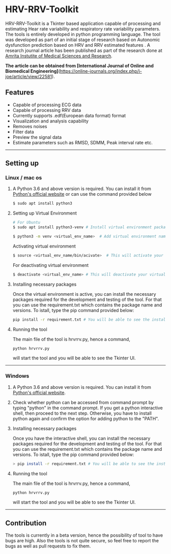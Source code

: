 # HRV-RRV-Toolkit
HRV-RRV-Toolkit is a Tkinter based application capable of processing and estimating Hear rate variability and respiratory rate variability parameters. The tools is entirely developed in python programming language. The tool was developed as part of an initial stage of research based on Autonomic dysfunction prediction based on HRV and RRV estimated features . A research journal article has been published as part of the research done at [Amrita Instutite of Medical Sciences and Research](https://amritahospitals.org).

__The article can be obtained from [International Journal of Online and Biomedical Engineering]__(https://online-journals.org/index.php/i-joe/article/view/22581).

## Features
* Capable of processing ECG data
* Capable of processing RRV data
* Currently supports .edf(European data format) format
* Visualization and analysis capability
* Removes noises
* Filter data
* Preview the signal data
* Estimate parameters such as RMSD, SDMM, Peak interval rate etc.

---
## Setting up

### __Linux / mac os__
1. A Python 3.6 and above version is required. You can install it from [Python's official website](https://www.python.org/downloads/) or can use the command provided below
    ```bash
    $ sudo apt install python3
    ```
2.  Setting up Virtual Environment
    ```bash
    # For Ubuntu
    $ sudo apt install python3-venv # Install virtual environment package
    ```
    ```bash
    $ python3 -m venv <virtual_env_name>  # Add virtual environment name
    ```
    Activating virtual environment
    ```bash
    $ source <virtual_env_name/bin/acivate>  # This will activate your virtual environment
    ```
    For deactivating virtual environment
    ```bash
    $ deactivate <virtual_env_name> # This will deactivate your virtual environment
    ```
3. Installing necessary packages
   
    Once the virtual environment is active, you can install the necessary packages required for the development and testing of the tool. For that you can use the requirement.txt which contains the package name and versions. To istall, type the pip command provided below:
    ```bash
    pip install -r requirement.txt # You will be able to see the installation
    ```
4. Running the tool

    The main file of the tool is hrvrrv.py, hence a command,
    ```bash
    python hrvrrv.py
    ```
    will start the tool and you will be able to see the Tkinter UI.
---

### __Windows__
1. A Python 3.6 and above version is required. You can install it from [Python's official website](https://www.python.org/downloads/).

2. Check whether python can be accessed from command prompt by typing "python" in the command prompt. If you get a python interactive shell, then proceed to the next step. Otherwise, you have to install python again and confirm the option for adding python to the "PATH".

3. Installing necessary packages

    Once you have the interactive shell, you can install the necessary packages required for the development and testing of the tool. For that you can use the requirement.txt which contains the package name and versions. To istall, type the pip command provided below:

    ```bash
    > pip install -r requirement.txt # You will be able to see the installation
    ```
4. Running the tool

    The main file of the tool is hrvrrv.py, hence a command,
    ```bash
    python hrvrrv.py
    ```
    will start the tool and you will be able to see the Tkinter UI.

---

## Contribution

The tools is currently in a beta version, hence the possibility of tool to have bugs are high. Also the tools is not quite secure, so feel free to report the bugs as well as pull requests to fix them.
